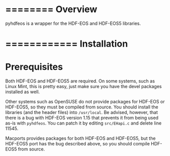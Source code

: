 ========
Overview
========

pyhdfeos is a wrapper for the HDF-EOS and HDF-EOS5 libraries.  


============
Installation
============

Prerequisites
=============
Both HDF-EOS and HDF-EOS5 are required.  On some systems, such as Linux Mint,
this is pretty easy, just make sure you have the devel packages installed as
well.

Other systems such as OpenSUSE do not provide packages for HDF-EOS or HDF-EOS5,
so they must be compiled from source.  You should install the libraries (and
the header files) into ```/usr/local```.  Be advised, however, that there is
a bug with HDF-EOS version 1.15 that prevents it from being used as-is with
```pyhdfeos```.  You can patch it by editing ```src/EHapi.c``` and delete line
11545.

Macports provides packages for both HDF-EOS and HDF-EOS5, but the HDF-EOS5 port
has the bug described above, so you should compile HDF-EOS5 from source.
